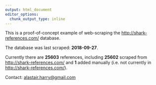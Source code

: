 ```yaml
---
output: html_document
editor_options: 
  chunk_output_type: inline
---
```




This is a proof-of-concept example of web-scraping the <http://shark-references.com/> database. 

The database was last scraped:  __2018-09-27__.

Currently there are __25603__ references, including __25602__ scraped from <http://shark-references.com/> and __1__ added manually (i.e. not currently in <http://shark-references.com/>). 

Contact: <alastair.harry@gmail.com>

